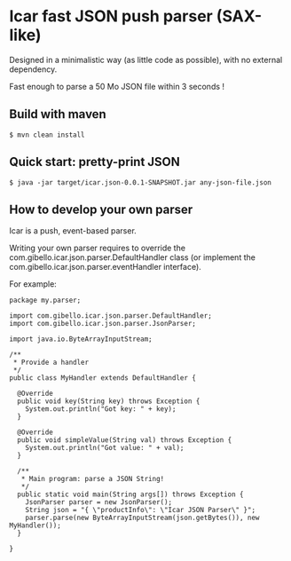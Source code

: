# Icar fast JSON push parser (SAX-like)

Designed in a minimalistic way (as little code as possible), with no external dependency.

Fast enough to parse a 50 Mo JSON file within 3 seconds !

## Build with maven

```
$ mvn clean install
```

## Quick start: pretty-print JSON

```
$ java -jar target/icar.json-0.0.1-SNAPSHOT.jar any-json-file.json
```
 
## How to develop your own parser

Icar is a push, event-based parser.

Writing your own parser requires to override the com.gibello.icar.json.parser.DefaultHandler class (or implement the com.gibello.icar.json.parser.eventHandler interface).
 
For example:

```
package my.parser;

import com.gibello.icar.json.parser.DefaultHandler;
import com.gibello.icar.json.parser.JsonParser;

import java.io.ByteArrayInputStream;

/**
 * Provide a handler
 */
public class MyHandler extends DefaultHandler {

  @Override
  public void key(String key) throws Exception {
    System.out.println("Got key: " + key);
  }

  @Override
  public void simpleValue(String val) throws Exception {
    System.out.println("Got value: " + val);
  }

  /**
   * Main program: parse a JSON String!
   */
  public static void main(String args[]) throws Exception {
    JsonParser parser = new JsonParser();
    String json = "{ \"productInfo\": \"Icar JSON Parser\" }";
    parser.parse(new ByteArrayInputStream(json.getBytes()), new MyHandler());
  }

}

```

